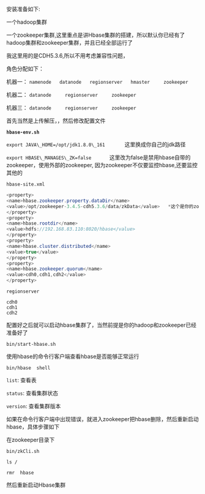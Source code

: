 安装准备如下:

一个hadoop集群

一个zookeeper集群,这里重点是讲Hbase集群的搭建，所以默认你已经有了hadoop集群和zookeeper集群，并且已经全部运行了

我这里用的是CDH5.3.6,所以不用考虑兼容性问题，

角色分配如下：

机器一： `namenode   datanode   regionserver   hmaster     zookeeper`

机器二： `datanode     regionserver     zookeeper`

机器三： `datanode     regionserver     zookeeper`

首先当然是上传解压，，然后修改配置文件

**`hbase-env.sh`**

`export JAVA\_HOME=/opt/jdk1.8.0\_161`             这里换成你自己的jdk路径

`export HBASE\_MANAGES\_ZK=false`            这里改为false是禁用hbase自带的zookeeper，使用外部的zookeeper,                                                                                                     因为zookeeper不仅要监控hbase,还要监控其他的

`hbase-site.xml`

```java
<property>
<name>hbase.zookeeper.property.dataDir</name> 
<value>/opt/zookeeper-3.4.5-cdh5.3.6/data/zkData</value>   *这个是你的zookeeper集群配置文件里面dataDir的路径
</property>
<property>
<name>hbase.rootdir</name>
<value>hdfs://192.168.83.110:8020/hbase</value>
</property>
<property>
<name>hbase.cluster.distributed</name>
<value>true</value>
</property>
<property>
<name>hbase.zookeeper.quorum</name>
<value>cdh0,cdh1,cdh2</value>
</property>
```

`regionserver`

```key
cdh0
cdh1
cdh2
```

配置好之后就可以启动hbase集群了，当然前提是你的hadoop和zookeeper已经准备好了

`bin/start-hbase.sh`

使用hbase的命令行客户端查看hbase是否能够正常运行

`bin/hbase  shell`

`list`:   查看表

`status`:    查看集群状态

`version`:    查看集群版本

如果在命令行客户端中出现错误，就进入zookeeper把hbase删除，然后重新启动hbase，具体步骤如下

在zookeeper目录下

`bin/zkCli.sh`

`ls /`

`rmr  hbase`

然后重新启动Hbase集群
